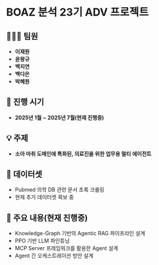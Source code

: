 #  **BOAZ 분석 23기 ADV 프로젝트**

## 🧑‍🤝‍🧑 **팀원**
- **이재원**
- **윤왕규**
- **백지연**
- **백다은**
- **박혜원**

## 📅 **진행 시기**
- **2025년 1월 ~ 2025년 7월(현재 진행중)**

## 💡 **주제**
- **소아 마취 도메인에 특화된, 의료진을 위한 업무용 멀티 에이전트**


##  📌 **데이터셋**
- Pubmed 의학 DB 관련 문서 초록 크롤링
- 현재 추가 데이터셋 확보 중
  
## 📌 **주요 내용(현재 진행중)**
- Knowledge-Graph 기반의 Agentic RAG 파이프라인 설계 
- PPO 기반 LLM 파인튜닝
- MCP Server 프레임워크를 활용한 Agent 설계
- Agent 간 오케스트레이션 방안 설계



